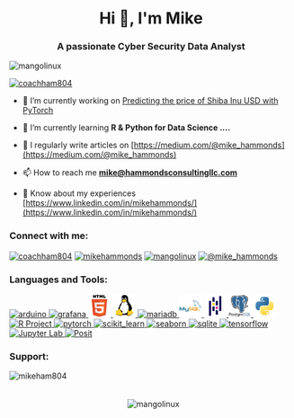 <h1 align="center">Hi 👋, I'm Mike</h1>
<h3 align="center">A passionate Cyber Security Data Analyst</h3>

<p align="left"> <img src="https://komarev.com/ghpvc/?username=mangolinux&label=Profile%20views&color=0e75b6&style=flat" alt="mangolinux" /> </p>

<p align="left"> <a href="https://twitter.com/coachham804" target="blank"><img src="https://img.shields.io/twitter/follow/coachham804?logo=twitter&style=for-the-badge" alt="coachham804" /></a> </p>

- 🔭 I’m currently working on [Predicting the price of Shiba Inu USD with PyTorch](https://deepnote.com/@data-analysis-a393/PyTorch-fc08d6ef-844c-4fda-b349-6bef1fba00a7)

- 🌱 I’m currently learning **R & Python for Data Science ....**

- 📝 I regularly write articles on [https://medium.com/@mike_hammonds](https://medium.com/@mike_hammonds)

- 📫 How to reach me **mike@hammondsconsultingllc.com**

- 📄 Know about my experiences [https://www.linkedin.com/in/mikehammonds/](https://www.linkedin.com/in/mikehammonds/)

<h3 align="left">Connect with me:</h3>
<p align="left">
<a href="https://twitter.com/coachham804" target="blank"><img align="center" src="https://raw.githubusercontent.com/rahuldkjain/github-profile-readme-generator/master/src/images/icons/Social/twitter.svg" alt="coachham804" height="30" width="40" /></a>
<a href="https://linkedin.com/in/mikehammonds" target="blank"><img align="center" src="https://raw.githubusercontent.com/rahuldkjain/github-profile-readme-generator/master/src/images/icons/Social/linked-in-alt.svg" alt="mikehammonds" height="30" width="40" /></a>
<a href="https://kaggle.com/mangolinux" target="blank"><img align="center" src="https://raw.githubusercontent.com/rahuldkjain/github-profile-readme-generator/master/src/images/icons/Social/kaggle.svg" alt="mangolinux" height="30" width="40" /></a>
<a href="https://medium.com/@mike_hammonds" target="blank"><img align="center" src="https://raw.githubusercontent.com/rahuldkjain/github-profile-readme-generator/master/src/images/icons/Social/medium.svg" alt="@mike_hammonds" height="30" width="40" /></a>
</p>

<h3 align="left">Languages and Tools:</h3>
<p align="left"> <a href="https://www.arduino.cc/" target="_blank" rel="noreferrer"> <img src="https://cdn.worldvectorlogo.com/logos/arduino-1.svg" alt="arduino" width="40" height="40"/> </a> <a href="https://grafana.com" target="_blank" rel="noreferrer"> <img src="https://www.vectorlogo.zone/logos/grafana/grafana-icon.svg" alt="grafana" width="40" height="40"/> </a> <a href="https://www.w3.org/html/" target="_blank" rel="noreferrer"> <img src="https://raw.githubusercontent.com/devicons/devicon/master/icons/html5/html5-original-wordmark.svg" alt="html5" width="40" height="40"/> </a> <a href="https://www.linux.org/" target="_blank" rel="noreferrer"> <img src="https://raw.githubusercontent.com/devicons/devicon/master/icons/linux/linux-original.svg" alt="linux" width="40" height="40"/> </a> <a href="https://mariadb.org/" target="_blank" rel="noreferrer"> <img src="https://www.vectorlogo.zone/logos/mariadb/mariadb-icon.svg" alt="mariadb" width="40" height="40"/> </a> <a href="https://www.mysql.com/" target="_blank" rel="noreferrer"> <img src="https://raw.githubusercontent.com/devicons/devicon/master/icons/mysql/mysql-original-wordmark.svg" alt="mysql" width="40" height="40"/> </a> <a href="https://pandas.pydata.org/" target="_blank" rel="noreferrer"> <img src="https://raw.githubusercontent.com/devicons/devicon/2ae2a900d2f041da66e950e4d48052658d850630/icons/pandas/pandas-original.svg" alt="pandas" width="40" height="40"/> </a> <a href="https://www.postgresql.org" target="_blank" rel="noreferrer"> <img src="https://raw.githubusercontent.com/devicons/devicon/master/icons/postgresql/postgresql-original-wordmark.svg" alt="postgresql" width="40" height="40"/> </a> <a href="https://www.python.org" target="_blank" rel="noreferrer"> <img src="https://raw.githubusercontent.com/devicons/devicon/master/icons/python/python-original.svg" alt="python" width="40" height="40"/> </a> 
  <a href="https://www.r-project.org" target="_blank" rel="noreferrer"> <img src="https://cdn.jsdelivr.net/gh/devicons/devicon/icons/r/r-original.svg" alt="R Project" width="40" height="40"/> </a>
<a href="https://pytorch.org/" target="_blank" rel="noreferrer"> <img src="https://www.vectorlogo.zone/logos/pytorch/pytorch-icon.svg" alt="pytorch" width="40" height="40"/> </a> <a href="https://scikit-learn.org/" target="_blank" rel="noreferrer"> <img src="https://upload.wikimedia.org/wikipedia/commons/0/05/Scikit_learn_logo_small.svg" alt="scikit_learn" width="40" height="40"/> </a> <a href="https://seaborn.pydata.org/" target="_blank" rel="noreferrer"> <img src="https://seaborn.pydata.org/_images/logo-mark-lightbg.svg" alt="seaborn" width="40" height="40"/> </a> <a href="https://www.sqlite.org/" target="_blank" rel="noreferrer"> <img src="https://www.vectorlogo.zone/logos/sqlite/sqlite-icon.svg" alt="sqlite" width="40" height="40"/> </a> <a href="https://www.tensorflow.org" target="_blank" rel="noreferrer"> <img src="https://www.vectorlogo.zone/logos/tensorflow/tensorflow-icon.svg" alt="tensorflow" width="40" height="40"/> </a> <a href="https://jupyter.org" target="_blank" rel="noreferrer"> <img src="https://cdn.jsdelivr.net/gh/devicons/devicon/icons/jupyter/jupyter-original-wordmark.svg" alt="Jupyter Lab" width="40" height="40"/> </a>         
<a href="https://posit.co" target="_blank" rel="noreferrer"> <img src="https://cdn.jsdelivr.net/gh/devicons/devicon/icons/rstudio/rstudio-original.svg" alt="Posit" width="40" height="40" /> </a>

</p>

<h3 align="left">Support:</h3>
<p><a href="https://www.buymeacoffee.com/mikeham804"> <img align="left" src="https://cdn.buymeacoffee.com/buttons/v2/default-yellow.png" height="50" width="210" alt="mikeham804" /></a></p><br><br>

<p><img align="center" src="https://github-readme-stats.vercel.app/api/top-langs?username=mangolinux&show_icons=true&locale=en&layout=compact" alt="mangolinux" /></p>
